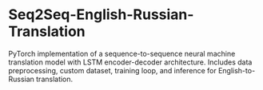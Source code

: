 # Seq2Seq-English-Russian-Translation
PyTorch implementation of a sequence-to-sequence neural machine translation model with LSTM encoder-decoder architecture. Includes data preprocessing, custom dataset, training loop, and inference for English-to-Russian translation.
